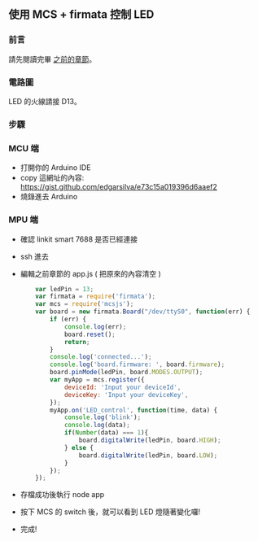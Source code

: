 ## 使用 MCS + firmata 控制 LED

### 前言

請先閱讀完畢 [之前的章節](/content/zh-TW/cloud/MCSjs.md)。

### 電路圖

LED 的火線請接 D13。


### 步驟

### MCU 端

* 打開你的 Arduino IDE 
* copy 這網址的內容: https://gist.github.com/edgarsilva/e73c15a019396d6aaef2 
* 燒錄進去 Arduino  

### MPU 端
* 確認 linkit smart 7688 是否已經連接
* ssh 進去
* 編輯之前章節的 app.js ( 把原來的內容清空 )

    ```js
        var ledPin = 13;         
        var firmata = require('firmata');     
        var mcs = require('mcsjs');                
        var board = new firmata.Board("/dev/ttyS0", function(err) {
            if (err) {                             
                console.log(err);                          
                board.reset();                             
                return;                         
            }
            console.log('connected...');
            console.log('board.firmware: ', board.firmware);   
            board.pinMode(ledPin, board.MODES.OUTPUT);
            var myApp = mcs.register({
                deviceId: 'Input your deviceId',
                deviceKey: 'Input your deviceKey',
            });
            myApp.on('LED_control', function(time, data) {
                console.log('blink');
                console.log(data);
                if(Number(data) === 1){
                    board.digitalWrite(ledPin, board.HIGH);
                } else {
                    board.digitalWrite(ledPin, board.LOW);
                }
            }); 
        });   
    ```
    
* 存檔成功後執行 node app
* 按下 MCS 的 switch 後，就可以看到 LED 燈隨著變化囉!
* 完成!